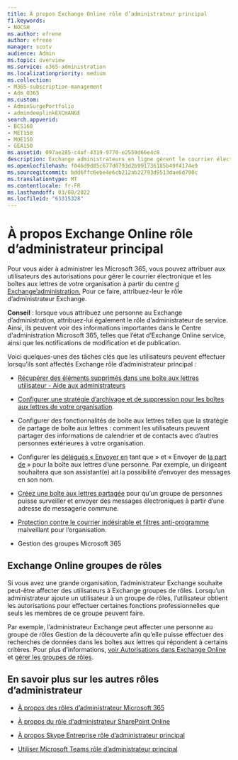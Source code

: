 ```yaml
---
title: À propos Exchange Online rôle d’administrateur principal
f1.keywords:
- NOCSH
ms.author: efrene
author: efrene
manager: scotv
audience: Admin
ms.topic: overview
ms.service: o365-administration
ms.localizationpriority: medium
ms.collection:
- M365-subscription-management
- Adm_O365
ms.custom:
- AdminSurgePortfolio
- admindeeplinkEXCHANGE
search.appverid:
- BCS160
- MET150
- MOE150
- GEA150
ms.assetid: 097ae285-c4af-4319-9770-e2559d66e4c8
description: Exchange administrateurs en ligne gèrent le courrier électronique et les boîtes aux lettres de votre organisation. Par exemple, ils récupèrent les éléments supprimés dans la boîte aux lettres d’un utilisateur.
ms.openlocfilehash: f046d9d85c677d0793d2b991736185b49f4174e9
ms.sourcegitcommit: bdd6ffc6ebe4e6cb212ab22793d9513dae6d798c
ms.translationtype: MT
ms.contentlocale: fr-FR
ms.lasthandoff: 03/08/2022
ms.locfileid: "63315328"
---
```

# <a name="about-the-exchange-online-admin-role"></a>À propos Exchange Online rôle d’administrateur principal

Pour vous aider à administrer les Microsoft 365, vous pouvez attribuer [](assign-admin-roles.md) aux utilisateurs des autorisations pour gérer le courrier électronique et les boîtes aux lettres de votre organisation à partir du centre <a href="https://go.microsoft.com/fwlink/p/?linkid=2059104" target="_blank">d Exchange’administration.</a> Pour ce faire, attribuez-leur le rôle d’administrateur Exchange.
  
 **Conseil** : lorsque vous attribuez une personne au Exchange d’administration, attribuez-lui également le rôle d’administrateur de service. Ainsi, ils peuvent voir des informations importantes dans le Centre d'administration Microsoft 365, telles que l’état d’Exchange Online service, ainsi que les notifications de modification et de publication.

Voici quelques-unes des tâches clés que les utilisateurs peuvent effectuer lorsqu’ils sont affectés Exchange rôle d’administrateur principal :
  
- [Récupérer des éléments supprimés dans une boîte aux lettres utilisateur - Aide aux administrateurs](/Exchange/recipients-in-exchange-online/manage-user-mailboxes/recover-deleted-messages)

- [Configurer une stratégie d’archivage et de suppression pour les boîtes aux lettres de votre organisation](../../compliance/set-up-an-archive-and-deletion-policy-for-mailboxes.md).

- Configurer des fonctionnalités de boîte aux lettres telles que la stratégie de partage de boîte aux lettres : comment les utilisateurs peuvent partager des informations de calendrier et de contacts avec d’autres personnes extérieures à votre organisation.

- Configurer les [délégués « Envoyer en](give-mailbox-permissions-to-another-user.md#send-email-from-another-users-mailbox) tant que » et « Envoyer de [la part de](give-mailbox-permissions-to-another-user.md#send-email-on-behalf-of-another-user) » pour la boîte aux lettres d’une personne. Par exemple, un dirigeant souhaitera que son assistant(e) ait la possibilité d’envoyer des messages en son nom.

- [Créez une boîte aux lettres partagée](../email/create-a-shared-mailbox.md) pour qu’un groupe de personnes puisse surveiller et envoyer des messages électroniques à partir d’une adresse de messagerie commune.

- [Protection contre le courrier indésirable et filtres anti-programme](../../security/office-365-security/anti-spam-protection.md) malveillant pour l’organisation.

- Gestion des groupes Microsoft 365

## <a name="exchange-online-role-groups"></a>Exchange Online groupes de rôles

Si vous avez une grande organisation, l’administrateur Exchange souhaite peut-être affecter des utilisateurs à Exchange groupes de rôles. Lorsqu’un administrateur ajoute un utilisateur à un groupe de rôles, l’utilisateur obtient les autorisations pour effectuer certaines fonctions professionnelles que seuls les membres de ce groupe peuvent faire.
  
 Par exemple, l’administrateur Exchange peut affecter une personne au groupe de rôles Gestion de la découverte afin qu’elle puisse effectuer des recherches de données dans les boîtes aux lettres qui répondent à certains critères. Pour plus d’informations, [voir Autorisations dans Exchange Online](/exchange/permissions-exo/permissions-exo) et [gérer les groupes de rôles](/exchange/manage-role-groups-exchange-2013-help).
  
## <a name="learn-about-other-admin-roles"></a>En savoir plus sur les autres rôles d’administrateur

- [À propos des rôles d’administrateur Microsoft 365](about-admin-roles.md)

- [À propos du rôle d'administrateur SharePoint Online](/sharepoint/sharepoint-admin-role)

- [À propos Skype Entreprise rôle d’administrateur principal](/skypeforbusiness/skype-for-business-online)

- [Utiliser Microsoft Teams rôle d’administrateur principal](/MicrosoftTeams/using-admin-roles)